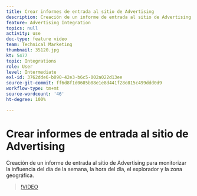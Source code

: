 ```yaml
---
title: Crear informes de entrada al sitio de Advertising
description: Creación de un informe de entrada al sitio de Advertising para monitorizar la influencia del día de la semana, la hora del día, el explorador y la zona geográfica.
feature: Advertising Integration
topics: null
activity: use
doc-type: feature video
team: Technical Marketing
thumbnail: 35120.jpg
kt: 5477
topic: Integrations
role: User
level: Intermediate
exl-id: 3762dde6-b090-42e3-b6c5-002a022d13ee
source-git-commit: ff6d8f1d0605b88e1e8d441f28e815c499ddd0d9
workflow-type: tm+mt
source-wordcount: '46'
ht-degree: 100%

---
```


# Crear informes de entrada al sitio de Advertising 

Creación de un informe de entrada al sitio de Advertising para monitorizar la influencia del día de la semana, la hora del día, el explorador y la zona geográfica.

>[!VIDEO](https://video.tv.adobe.com/v/35120/?quality=12&learn=on)
